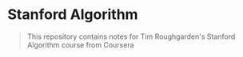 # Stanford Algorithm

> This repository contains notes for Tim Roughgarden's Stanford Algorithm course from Coursera